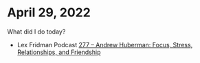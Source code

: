 # April 29, 2022

What did I do today?

- Lex Fridman Podcast [277 – Andrew Huberman: Focus, Stress, Relationships, and Friendship](https://lexfridman.com/andrew-huberman-3/)
